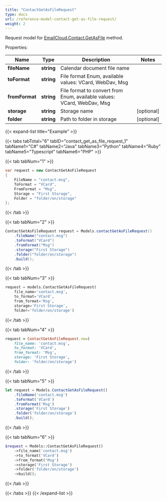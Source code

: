 ```yaml
---
title: "ContactGetAsFileRequest"
type: docs
url: /reference-model-contact-get-as-file-request/
weight: 2
---
```


Request model for [EmailCloud.Contact.GetAsFile](/email/reference-contact-api/#getasfile) method.

Properties:

Name | Type | Description | Notes
---- | ---- | ----------- | -----
**fileName** |**string**|Calendar document file name |
**toFormat** |**string**|File format Enum, available values: VCard, WebDav, Msg |
**fromFormat** |**string**|File format to convert from Enum, available values: VCard, WebDav, Msg |
**storage** |**string**|Storage name |[optional] 
**folder** |**string**|Path to folder in storage |[optional] 

{{< expand-list title="Example" >}}

{{< tabs tabTotal="6" tabID="contact_get_as_file_request_1" tabName1="C#" tabName2="Java" tabName3="Python" tabName4="Ruby" tabName5="Typescript" tabName6="PHP" >}}

{{< tab tabNum="1" >}}

```csharp
var request = new ContactGetAsFileRequest
{ 
    FileName = "contact.msg",
    ToFormat = "VCard",
    FromFormat = "Msg",
    Storage = "First Storage",
    Folder = "folder/on/storage"
};
```

{{< /tab >}}

{{< tab tabNum="2" >}}

```java
ContactGetAsFileRequest request = Models.contactGetAsFileRequest()
    .fileName("contact.msg")
    .toFormat("VCard")
    .fromFormat("Msg")
    .storage("First Storage")
    .folder("folder/on/storage")
    .build();
```

{{< /tab >}}

{{< tab tabNum="3" >}}

```python
request = models.ContactGetAsFileRequest(
    file_name='contact.msg',
    to_format='VCard',
    from_format='Msg',
    storage='First Storage',
    folder='folder/on/storage')
```

{{< /tab >}}

{{< tab tabNum="4" >}}

```ruby
request = ContactGetAsFileRequest.new(
    file_name: 'contact.msg',
    to_format: 'VCard',
    from_format: 'Msg',
    storage: 'First Storage',
    folder: 'folder/on/storage')
```

{{< /tab >}}

{{< tab tabNum="5" >}}

```typescript
let request = Models.ContactGetAsFileRequest()
    .fileName('contact.msg')
    .toFormat('VCard')
    .fromFormat('Msg')
    .storage('First Storage')
    .folder('folder/on/storage')
    .build();
```

{{< /tab >}}

{{< tab tabNum="6" >}}

```php
$request = Models::ContactGetAsFileRequest()
    ->file_name('contact.msg')
    ->to_format('VCard')
    ->from_format('Msg')
    ->storage('First Storage')
    ->folder('folder/on/storage')
    ->build();
```

{{< /tab >}}

{{< /tabs >}}
{{< /expand-list >}}

